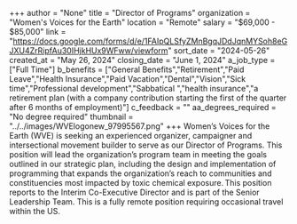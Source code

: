 +++
author = "None"
title = "Director of Programs"
organization = "Women's Voices for the Earth"
location = "Remote"
salary = "$69,000 - $85,000"
link = "https://docs.google.com/forms/d/e/1FAIpQLSfyZMnBgqJDdJqnMYSoh8eGJXU4ZrRipfAu30IHjkHUx9WFww/viewform"
sort_date = "2024-05-26"
created_at = "May 26, 2024"
closing_date = "June 1, 2024"
a_job_type = ["Full Time"]
b_benefits = ["General Benefits","Retirement","Paid Leave","Health Insurance","Paid Vacation","Dental","Vision","Sick time","Professional development","Sabbatical ","health insurance","a retirement plan (with a company contribution starting the first of the quarter after 6 months of employment)"]
c_feedback = ""
aa_degrees_required = "No degree required"
thumbnail = "../../images/WVElogonew_97995567.png"
+++
Women’s Voices for the Earth (WVE) is seeking an experienced organizer, campaigner and intersectional movement builder to serve as our Director of Programs. This position will lead the organization’s program team in meeting the goals outlined in our strategic plan, including the design and implementation of programming that expands the organization’s reach to communities and constituencies most impacted by toxic chemical exposure. This position reports to the Interim Co-Executive Director and is part of the Senior Leadership Team. This is a fully remote position requiring occasional travel within the US. 
